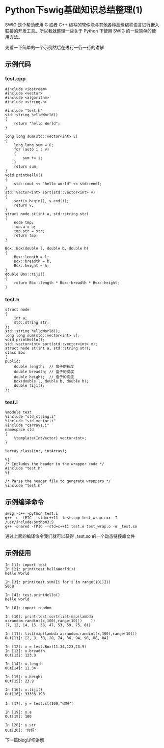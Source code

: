 # Python下swig基础知识总结整理(1)

SWIG 是个帮助使用 C 或者 C++ 编写的软件能与其他各种高级编程语言进行嵌入联接的开发工具。所以我就整理一些关于 Python 下使用 SWIG 的一些简单的使用方法。


先看一下简单的一个示例然后在进行一行一行的讲解

## 示例代码
### test.cpp

    #include <iostream>
    #include <vector>
    #include <algorithm>
    #include <string.h>

    #include "test.h"
    std::string helloWorld()
    {
        return "hello World";
    }

    long long sum(std::vector<int> v)
    {
        long long sum = 0;
        for (auto i : v)
        {
            sum += i;
        }
        return sum;
    }
    void printHello()
    {
        std::cout << "hello world" << std::endl;
    }
    std::vector<int> sort(std::vector<int> v)
    {
        sort(v.begin(), v.end());
        return v;
    }
    struct node st(int a, std::string str)
    {
        node tmp;
        tmp.a = a;
        tmp.str = str;
        return tmp;
    }

    Box::Box(double l, double b, double h)
    {
        Box::length = l;
        Box::breadth = b;
        Box::height = h;
    }
    double Box::tiji()
    {
        return Box::length * Box::breadth * Box::height;
    }

### test.h

    struct node
    {
        int a;
        std::string str;
    };
    std::string helloWorld();
    long long sum(std::vector<int> v);
    void printHello();
    std::vector<int> sort(std::vector<int> v);
    struct node st(int a, std::string str);
    class Box
    {
    public:
        double length;  // 盒子的长度
        double breadth; // 盒子的宽度
        double height;  // 盒子的高度
        Box(double l, double b, double h);
        double tiji();
    };

### test.i

    %module test
    %include "std_string.i"
    %include "std_vector.i"
    %include "carrays.i"
    namespace std
    {
        %template(IntVector) vector<int>;
    }

    %array_class(int, intArray);

    %{
    /* Includes the header in the wrapper code */
    #include "test.h"
    %}

    /* Parse the header file to generate wrappers */
    %include "test.h"

## 示例编译命令

    swig -c++ -python test.i
    g++ -c -fPIC --std=c++11  test.cpp test_wrap.cxx -I /usr/include/python3.5
    g++ -shared -fPIC --std=c++11 test.o test_wrap.o -o _test.so

通过上面的编译命令我们就可以获得 _test.so 的一个动态链接库文件

## 示例使用

    In [1]: import test
    In [2]: print(test.helloWorld())
    hello World

    In [3]: print(test.sum([i for i in range(101)]))
    5050

    In [4]: test.printHello()
    hello world

    In [6]: import random

    In [10]: print(test.sort(list(map(lambda x:random.randint(x,100),range(10)))    ))
    (7, 12, 14, 15, 38, 47, 53, 59, 75, 81)

    In [11]: list(map(lambda x:random.randint(x,100),range(10)))
    Out[11]: [2, 8, 38, 20, 74, 36, 94, 98, 88, 84]

    In [12]: x = test.Box(11.34,123,23.9)
    In [13]: x.breadth
    Out[13]: 123.0

    In [14]: x.length
    Out[14]: 11.34

    In [15]: x.height
    Out[15]: 23.9

    In [16]: x.tiji()
    Out[16]: 33336.198

    In [17]: y = test.st(100,"你好")

    In [19]: y.a
    Out[19]: 100

    In [20]: y.str
    Out[20]: '你好'


下一篇blog详细讲解
